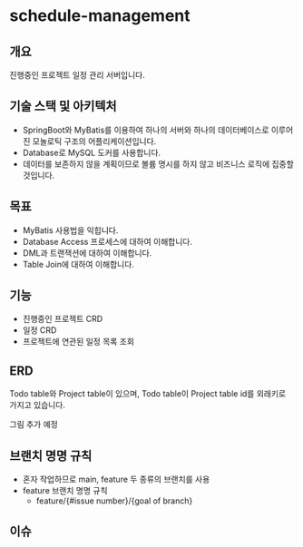 # schedule-management
## 개요
진행중인 프로젝트 일정 관리 서버입니다.

## 기술 스택 및 아키텍처
* SpringBoot와 MyBatis를 이용하여 하나의 서버와 하나의 데이터베이스로 이루어진 모놀로틱 구조의 어플리케이션입니다.
* Database로 MySQL 도커를 사용합니다.
* 데이터를 보존하지 않을 계획이므로 볼륨 명시를 하지 않고 비즈니스 로직에 집중할 것입니다.

## 목표
* MyBatis 사용법을 익힙니다.
* Database Access 프로세스에 대하여 이해합니다.
* DML과 트랜잭션에 대하여 이해합니다.
* Table Join에 대하여 이해합니다.

## 기능
* 진행중인 프로젝트 CRD
* 일정 CRD
* 프로젝트에 연관된 일정 목록 조회

## ERD
Todo table와 Project table이 있으며, Todo table이 Project table id를 외래키로 가지고 있습니다.

그림 추가 예정

## 브랜치 명명 규칙
* 혼자 작업하므로 main, feature 두 종류의 브랜치를 사용
* feature 브랜치 명명 규칙
    * feature/{#issue number}/{goal of branch}

## 이슈

